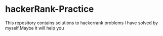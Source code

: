 # hackerRank-Practice
This repository contains solutions to hackerrank problems I have solved by myself.Maybe it will help you
